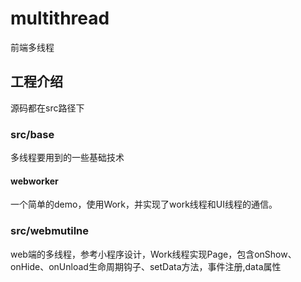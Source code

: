 # multithread 
前端多线程

## 工程介绍
源码都在src路径下

### src/base
多线程要用到的一些基础技术

#### webworker
一个简单的demo，使用Work，并实现了work线程和UI线程的通信。

### src/webmutilne
web端的多线程，参考小程序设计，Work线程实现Page，包含onShow、onHide、onUnload生命周期钩子、setData方法，事件注册,data属性
